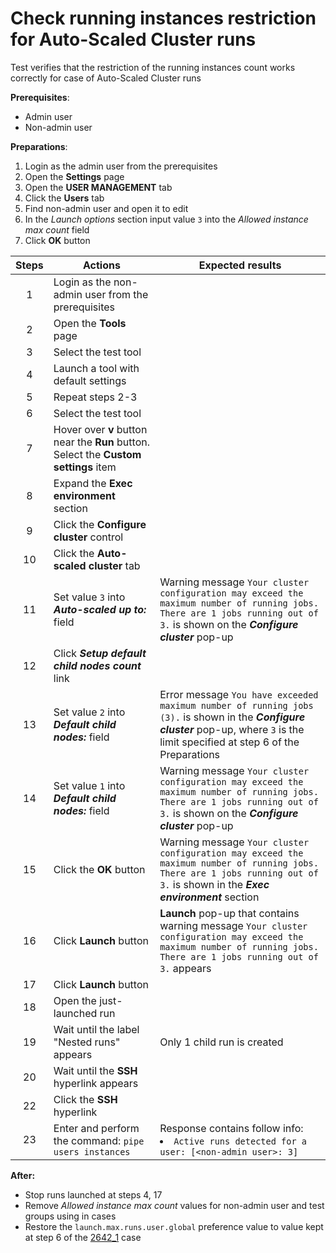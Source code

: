# Check running instances restriction for Auto-Scaled Cluster runs

Test verifies that the restriction of the running instances count works correctly for case of Auto-Scaled Cluster runs

**Prerequisites**:
- Admin user
- Non-admin user

**Preparations**:
1. Login as the admin user from the prerequisites
2. Open the **Settings** page
3. Open the **USER MANAGEMENT** tab
4. Click the **Users** tab
5. Find non-admin user and open it to edit
6. In the *Launch options* section input value `3` into the *Allowed instance max count* field
7. Click **OK** button

| Steps | Actions                                                                              | Expected results                                                                                                                                                                     |
|:-----:|--------------------------------------------------------------------------------------|--------------------------------------------------------------------------------------------------------------------------------------------------------------------------------------|
|   1   | Login as the non-admin user from the prerequisites                                   |                                                                                                                                                                                      |
|   2   | Open the **Tools** page                                                              |                                                                                                                                                                                      |
|   3   | Select the test tool                                                                 |                                                                                                                                                                                      |
|   4   | Launch a tool with default settings                                                  |                                                                                                                                                                                      |
|   5   | Repeat steps 2-3                                                                     |                                                                                                                                                                                      |
|   6   | Select the test tool                                                                 |                                                                                                                                                                                      |
|   7   | Hover over **v** button near the **Run** button. Select the **Custom settings** item |                                                                                                                                                                                      |
|   8   | Expand the **Exec environment** section                                              |                                                                                                                                                                                      |
|   9   | Click the **Configure cluster** control                                              |                                                                                                                                                                                      |
|  10   | Click the **Auto-scaled cluster** tab                                                |                                                                                                                                                                                      |
|  11   | Set value `3` into ***Auto-scaled up to:*** field                                    | Warning message `Your cluster configuration may exceed the maximum number of running jobs. There are 1 jobs running out of 3.` is shown on the ***Configure cluster*** pop-up        |
|  12   | Click ***Setup default child nodes count*** link                                     |                                                                                                                                                                                      | 
|  13   | Set value `2` into ***Default child nodes:*** field                                  | Error message `You have exceeded maximum number of running jobs (3).` is shown in the ***Configure cluster*** pop-up, where `3` is the limit specified at step 6 of the Preparations |
|  14   | Set value `1` into ***Default child nodes:*** field                                  | Warning message `Your cluster configuration may exceed the maximum number of running jobs. There are 1 jobs running out of 3.` is shown on the ***Configure cluster*** pop-up        |
|  15   | Click the **OK** button                                                              | Warning message `Your cluster configuration may exceed the maximum number of running jobs. There are 1 jobs running out of 3.` is shown in the ***Exec environment*** section        |
|  16   | Click **Launch** button                                                              | **Launch** pop-up that contains warning message `Your cluster configuration may exceed the maximum number of running jobs. There are 1 jobs running out of 3.` appears               | 
|  17   | Click **Launch** button                                                              |                                                                                                                                                                                      |
|  18   | Open the just-launched  run                                                          |                                                                                                                                                                                      |
| 19 | Wait until the label "Nested runs" appears                                           | Only 1 child run is created                                                                                                                                                          |
| 20 | Wait until the **SSH** hyperlink appears                                             | |
| 22 | Click the **SSH** hyperlink                                                          | |
| 23 | Enter and perform the command: `pipe users instances`                                | Response contains follow info: <li> `Active runs detected for a user: [<non-admin user>: 3]` |

**After:**
- Stop runs launched at steps 4, 17
- Remove *Allowed instance max count* values for non-admin user and test groups using in cases
- Restore the `launch.max.runs.user.global` preference value to value kept at step 6 of the [2642_1](2642_1.md) case